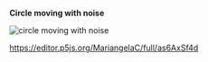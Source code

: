 **Circle moving with noise**

![circle moving with noise](https://user-images.githubusercontent.com/28058955/111618028-2cde6e00-87e4-11eb-9dc4-089193c5a498.PNG)

https://editor.p5js.org/MariangelaC/full/as6AxSf4d
